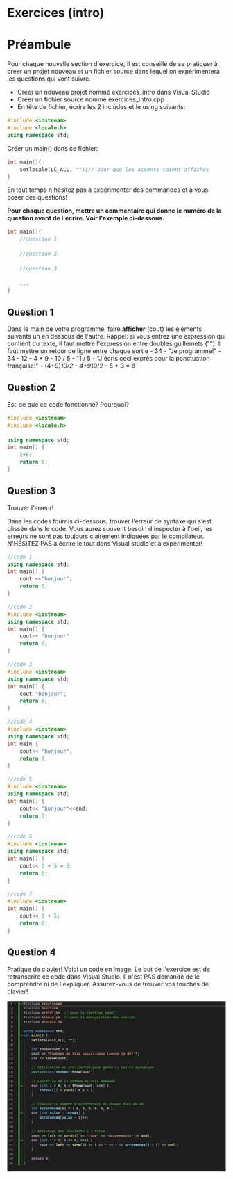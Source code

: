 # Exercices (intro)

# Préambule
Pour chaque nouvelle section d'exercice, il est conseillé de se pratiquer à créer un projet nouveau et un fichier source dans lequel on expérimentera les questions qui vont suivre.


- Créer un nouveau projet nommé exercices_intro dans Visual Studio
- Créer un fichier source nommé exercices_intro.cpp
- En tête de fichier, écrire les 2 includes et le using suivants:

```cpp
#include <iostream>
#include <locale.h>
using namespace std;
```

Créer un main() dans ce fichier:
```cpp
int main(){
    setlocale(LC_ALL, "");// pour que les accents soient affichés
}

```
 En tout temps n'hésitez pas à expérimenter des commandes et à vous poser des questions!

 **Pour chaque question, mettre un commentaire qui donne le numéro de la question avant de l'écrire. Voir l'exemple ci-dessous**.

```cpp
int main(){
    //question 1

    //question 2

    //question 3

    ...
}
```

## Question 1

Dans le main de votre programme, faire **afficher** (cout) les éléments suivants un en dessous de l'autre. Rappel: si vous entrez une expression qui contient du texte, il faut mettre l'expression entre doubles guillemets (""). Il faut mettre un retour de ligne entre chaque sortie
    - 34
    - "Je programme!"
    - 34 - 12
    - 4 * 9
    - 10 / 5
    - 11 / 5
    - "J'écris ceci exprès pour la ponctuation française!"
    - (4+9)*10/2
    - 4+9*10/2
    - 5 + 3 = 8

## Question 2

Est-ce que ce code fonctionne? Pourquoi? 

```cpp
#include <iostream>
#include <locale.h>

using namespace std;
int main() {
    2+6;
    return 0;
}
```

## Question 3 

Trouver l'erreur! 

Dans les codes fournis ci-dessous, trouver l'erreur de syntaxe qui s'est glissée dans le code. Vous aurez souvent besoin d'inspecter à l'oeil, les erreurs ne sont pas toujours clairement indiquées par le compilateur. N'HÉSITEZ PAS à écrire le tout dans Visual studio et à expérimenter!

```cpp
//code 1
using namespace std;
int main() {
    cout <<"bonjour";
    return 0;
}
```
```cpp
//code 2
#include <iostream>
using namespace std;
int main() {
    cout<< "bonjour"
    return 0;
}
```

```cpp
//code 3
#include <iostream>
using namespace std;
int main() {
    cout "bonjour";
    return 0;
}
```
```cpp
//code 4
#include <iostream>
using namespace std;
int main {
    cout<< "bonjour";
    return 0;
}
```
```cpp
//code 5
#include <iostream>
using namespace std;
int main() {
    cout<< "bonjour"<<end;
    return 0;
}
```

```cpp
//code 6
#include <iostream>
using namespace std;
int main() {
    cout<< 3 + 5 = 8;
    return 0;
}
```
```cpp
//code 7 
#include <iostream>
int main() {
    cout<< 3 + 5;
    return 0;
}
```
 
## Question 4
Pratique de clavier! Voici un code en image. Le but de l'exercice est de retranscrire ce code dans Visual Studio. Il n'est PAS demandé de le comprendre ni de l'expliquer. Assurez-vous de trouver vos touches de clavier!

![À transcrire](img/code_copie.png)

